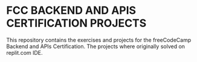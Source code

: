 # FCC BACKEND AND APIS CERTIFICATION PROJECTS

This repository contains the exercises and projects for the freeCodeCamp Backend and APIs Certification. The projects where originally solved on replit.com IDE.